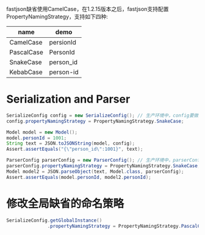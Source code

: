 fastjson缺省使用CamelCase，在1.2.15版本之后，fastjson支持配置PropertyNamingStrategy，支持如下四种:

name       | demo
-----------|-----------
CamelCase  | persionId
PascalCase | PersonId
SnakeCase  | person_id
KebabCase  | person-id

# Serialization and Parser
```java
SerializeConfig config = new SerializeConfig(); // 生产环境中，config要做singleton处理，要不然会存在性能问题
config.propertyNamingStrategy = PropertyNamingStrategy.SnakeCase;

Model model = new Model();
model.personId = 1001;
String text = JSON.toJSONString(model, config);
Assert.assertEquals("{\"person_id\":1001}", text);

ParserConfig parserConfig = new ParserConfig(); // 生产环境中，parserConfig要做singleton处理，要不然会存在性能问题
parserConfig.propertyNamingStrategy = PropertyNamingStrategy.SnakeCase;
Model model2 = JSON.parseObject(text, Model.class, parserConfig);
Assert.assertEquals(model.personId, model2.personId);
```

# 修改全局缺省的命名策略
```java
SerializeConfig.getGlobalInstance()
               .propertyNamingStrategy = PropertyNamingStrategy.PascalCase;
```